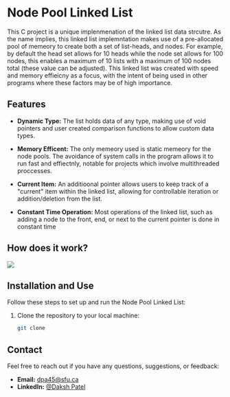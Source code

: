 # Node Pool Linked List

This C project is a unique implenmenation of the linked list data strcutre. As the name implies, this linked list implemntation makes use of a pre-allocated pool of memeory to create both a set of list-heads, and nodes. For example, by default the head set allows for 10 heads while the node set allows for 100 nodes, this enables a maximum of 10 lists with a maximum of 100 nodes total (these value can be adjusted). This linked list was created with speed and memory effieicny as a focus, with the intent of being used in other programs where these factors may be of high importance. 

## Features

- **Dynamic Type:** The list holds data of any type, making use of void pointers and user created comparison functions to allow custom data types.

- **Memory Efficent:** The only memeory used is static memeory for the node pools. The avoidance of system calls in the program allows it to run fast and effiectnly, notable for projects which involve multithreaded proccesses.

- **Current Item:** An additioonal pointer allows users to keep track of a "current" item within the linked list, allowing for controllable iteration or addition/deletion from the list.

- **Constant Time Operation:** Most operations of the linked list, such as adding a node to the front, end, or next to the current pointer is done in constant time

## How does it work?

![](images/.png)

## Installation and Use

Follow these steps to set up and run the Node Pool Linked List:

1. Clone the repository to your local machine:

   ```bash
   git clone
   ```

## Contact

Feel free to reach out if you have any questions, suggestions, or feedback:

- **Email:** dpa45@sfu.ca
- **LinkedIn:** [@Daksh Patel](https://www.linkedin.com/in/daksh-patel-956622290/)
